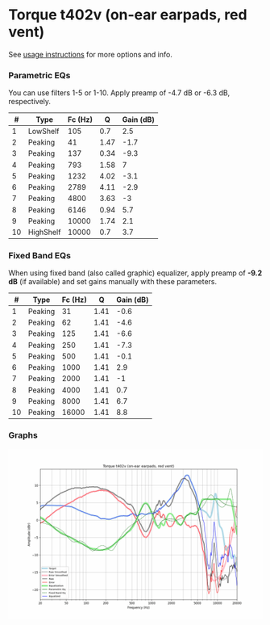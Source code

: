 # Torque t402v (on-ear earpads, red vent)
See [usage instructions](https://github.com/jaakkopasanen/AutoEq#usage) for more options and info.

### Parametric EQs
You can use filters 1-5 or 1-10. Apply preamp of -4.7 dB or -6.3 dB, respectively.

|   # | Type      |   Fc (Hz) |    Q |   Gain (dB) |
|-----|-----------|-----------|------|-------------|
|   1 | LowShelf  |       105 | 0.7  |         2.5 |
|   2 | Peaking   |        41 | 1.47 |        -1.7 |
|   3 | Peaking   |       137 | 0.34 |        -9.3 |
|   4 | Peaking   |       793 | 1.58 |         7   |
|   5 | Peaking   |      1232 | 4.02 |        -3.1 |
|   6 | Peaking   |      2789 | 4.11 |        -2.9 |
|   7 | Peaking   |      4800 | 3.63 |        -3   |
|   8 | Peaking   |      6146 | 0.94 |         5.7 |
|   9 | Peaking   |     10000 | 1.74 |         2.1 |
|  10 | HighShelf |     10000 | 0.7  |         3.7 |

### Fixed Band EQs
When using fixed band (also called graphic) equalizer, apply preamp of **-9.2 dB** (if available) and set gains manually with these parameters.

|   # | Type    |   Fc (Hz) |    Q |   Gain (dB) |
|-----|---------|-----------|------|-------------|
|   1 | Peaking |        31 | 1.41 |        -0.6 |
|   2 | Peaking |        62 | 1.41 |        -4.6 |
|   3 | Peaking |       125 | 1.41 |        -6.6 |
|   4 | Peaking |       250 | 1.41 |        -7.3 |
|   5 | Peaking |       500 | 1.41 |        -0.1 |
|   6 | Peaking |      1000 | 1.41 |         2.9 |
|   7 | Peaking |      2000 | 1.41 |        -1   |
|   8 | Peaking |      4000 | 1.41 |         0.7 |
|   9 | Peaking |      8000 | 1.41 |         6.7 |
|  10 | Peaking |     16000 | 1.41 |         8.8 |

### Graphs
![](./Torque%20t402v%20(on-ear%20earpads,%20red%20vent).png)
